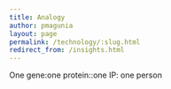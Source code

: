 ```yaml
---
title: Analogy
author: pmagunia
layout: page
permalink: /technology/:slug.html
redirect_from: /insights.html
---
```

One gene:one protein::one IP: one person

